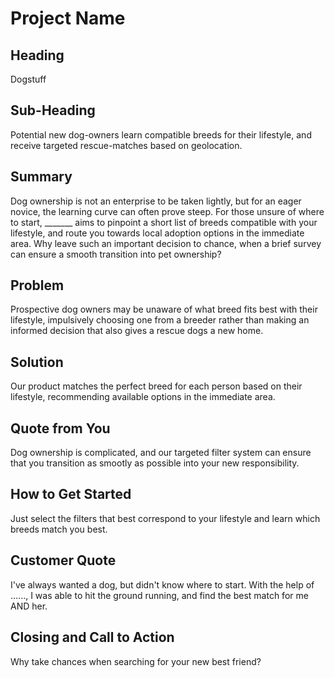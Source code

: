 # Project Name #

<!-- 
> This material was originally posted [here](http://www.quora.com/What-is-Amazons-approach-to-product-development-and-product-management). It is reproduced here for posterities sake.

There is an approach called "working backwards" that is widely used at Amazon. They work backwards from the customer, rather than starting with an idea for a product and trying to bolt customers onto it. While working backwards can be applied to any specific product decision, using this approach is especially important when developing new products or features.

For new initiatives a product manager typically starts by writing an internal press release announcing the finished product. The target audience for the press release is the new/updated product's customers, which can be retail customers or internal users of a tool or technology. Internal press releases are centered around the customer problem, how current solutions (internal or external) fail, and how the new product will blow away existing solutions.

If the benefits listed don't sound very interesting or exciting to customers, then perhaps they're not (and shouldn't be built). Instead, the product manager should keep iterating on the press release until they've come up with benefits that actually sound like benefits. Iterating on a press release is a lot less expensive than iterating on the product itself (and quicker!).

If the press release is more than a page and a half, it is probably too long. Keep it simple. 3-4 sentences for most paragraphs. Cut out the fat. Don't make it into a spec. You can accompany the press release with a FAQ that answers all of the other business or execution questions so the press release can stay focused on what the customer gets. My rule of thumb is that if the press release is hard to write, then the product is probably going to suck. Keep working at it until the outline for each paragraph flows. 

Oh, and I also like to write press-releases in what I call "Oprah-speak" for mainstream consumer products. Imagine you're sitting on Oprah's couch and have just explained the product to her, and then you listen as she explains it to her audience. That's "Oprah-speak", not "Geek-speak".

Once the project moves into development, the press release can be used as a touchstone; a guiding light. The product team can ask themselves, "Are we building what is in the press release?" If they find they're spending time building things that aren't in the press release (overbuilding), they need to ask themselves why. This keeps product development focused on achieving the customer benefits and not building extraneous stuff that takes longer to build, takes resources to maintain, and doesn't provide real customer benefit (at least not enough to warrant inclusion in the press release).
 -->
 
## Heading ##
  Dogstuff

## Sub-Heading ##
  Potential new dog-owners learn compatible breeds for their lifestyle, and receive targeted rescue-matches based on geolocation.

## Summary ##

  Dog ownership is not an enterprise to be taken lightly, but for an eager novice, the learning curve can often prove steep.  For those unsure of where to start, _______ aims to pinpoint a short list of breeds compatible with your lifestyle, and route you towards local adoption options in the immediate area.  Why leave such an important decision to chance, when a brief survey can ensure a smooth transition into pet ownership?

## Problem ##
  Prospective dog owners may be unaware of what breed fits best with their lifestyle, impulsively choosing one from a breeder rather than making an informed decision that also gives a rescue dogs a new home.

## Solution ##
  Our product matches the perfect breed for each person based on their lifestyle, recommending available options in the immediate area.

## Quote from You ##
  Dog ownership is complicated, and our targeted filter system can ensure that you transition as smootly as possible into your new responsibility.

## How to Get Started ##
  Just select the filters that best correspond to your lifestyle and learn which breeds match you best.

## Customer Quote ##
  I've always wanted a dog, but didn't know where to start.  With the help of ......, I was able to hit the ground running, and find the best match for me AND her.  

## Closing and Call to Action ##
  Why take chances when searching for your new best friend?
